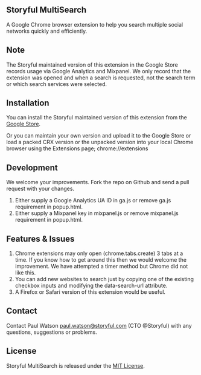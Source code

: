 ## Storyful MultiSearch

A Google Chrome browser extension to help you search multiple social networks quickly and
efficiently.

## Note

The Storyful maintained version of this extension in the Google Store records usage via Google Analytics
and Mixpanel. We only record that the extension was opened and when a search is requested, not the search 
term or which search services were selected.

## Installation

You can install the Storyful maintained version of this extension from the [Google Store](https://chrome.google.com/webstore/detail/storyful-multisearch/hkglibabhninbjmaccpajiakojeacnaf).

Or you can maintain your own version and upload it to the Google Store or load a packed CRX version
or the unpacked version into your local Chrome browser using the Extensions page;
chrome://extensions

## Development

We welcome your improvements. Fork the repo on Github and send a pull request with your changes.

1. Either supply a Google Analytics UA ID in ga.js or remove ga.js requirement in popup.html.
2. Either supply a Mixpanel key in mixpanel.js or remove mixpanel.js requirement in popup.html.

## Features & Issues

1. Chrome extensions may only open (chrome.tabs.create) 3 tabs at a time. If you know how to get around 
this then we would welcome the improvement. We have attempted a timer method but Chrome did not like this.
2. You can add new websites to search just by copying one of the existing checkbox inputs and
modifying the data-search-url attribute.
3. A Firefox or Safari version of this extension would be useful.

## Contact

Contact Paul Watson <paul.watson@storyful.com> (CTO @Storyful) with any questions, suggestions or problems.

## License

Storyful MultiSearch is released under the [MIT License](http://www.opensource.org/licenses/MIT).